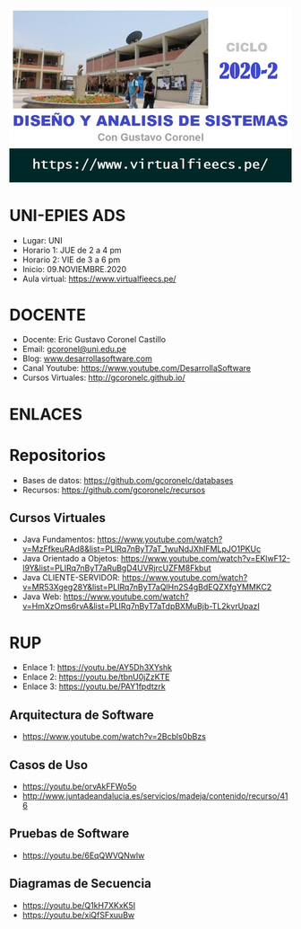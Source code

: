 ![UNI-EPIES DAS 2020-2](https://raw.githubusercontent.com/gcoronelc/UNI-EPIES-DAS-2020-2/main/img/CURSO.JPG)


# UNI-EPIES ADS

- Lugar: UNI
- Horario 1: JUE de 2 a 4 pm
- Horario 2: VIE de 3 a 6 pm
- Inicio: 09.NOVIEMBRE.2020
- Aula virtual: https://www.virtualfieecs.pe/


# DOCENTE

- Docente: Eric Gustavo Coronel Castillo
- Email: gcoronel@uni.edu.pe
- Blog: www.desarrollasoftware.com
- Canal Youtube: https://www.youtube.com/DesarrollaSoftware
- Cursos Virtuales: http://gcoronelc.github.io/



# ENLACES


# Repositorios

- Bases de datos: https://github.com/gcoronelc/databases
- Recursos: https://github.com/gcoronelc/recursos

## Cursos Virtuales

- Java Fundamentos: https://www.youtube.com/watch?v=MzFfkeuRAd8&list=PLIRq7nByT7aT_1wuNdJXhIFMLpJO1PKUc
- Java Orientado a Objetos: https://www.youtube.com/watch?v=EKlwF12-l9Y&list=PLIRq7nByT7aRuBgD4UVRjrcUZFM8Fkbut
- Java CLIENTE-SERVIDOR: https://www.youtube.com/watch?v=MR53Xgeg28Y&list=PLIRq7nByT7aQlHn2S4gBdEQZXfgYMMKC2
- Java Web: https://www.youtube.com/watch?v=HmXzOms6rvA&list=PLIRq7nByT7aTdpBXMuBjb-TL2kvrUpazI

# RUP

- Enlace 1: https://youtu.be/AY5Dh3XYshk
- Enlace 2: https://youtu.be/tbnU0jZzKTE
- Enlace 3: https://youtu.be/PAY1fpdtzrk


## Arquitectura de Software

- https://www.youtube.com/watch?v=2Bcbls0bBzs


## Casos de Uso

- https://youtu.be/orvAkFFWo5o
- http://www.juntadeandalucia.es/servicios/madeja/contenido/recurso/416

## Pruebas de Software

- https://youtu.be/6EqQWVQNwlw

## Diagramas de Secuencia

- https://youtu.be/Q1kH7XKxK5I
- https://youtu.be/xiQfSFxuuBw


